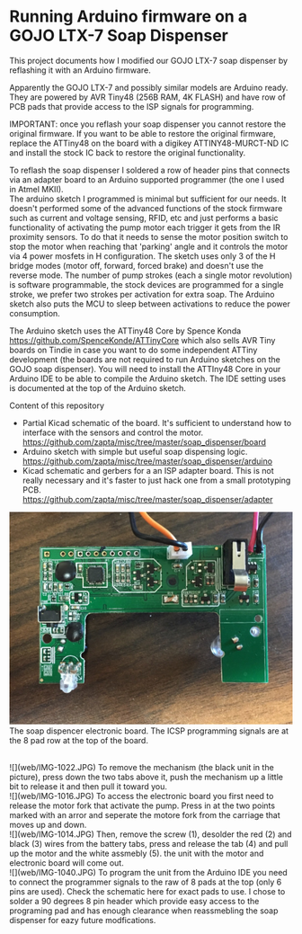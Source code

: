 Running Arduino firmware on a GOJO LTX-7 Soap Dispenser 
============

This project documents how I modified our GOJO LTX-7 soap dispenser by reflashing it
 with an Arduino firmware. 

Apparently the GOJO LTX-7 and possibly similar models are Arduino ready. They are powered by 
AVR Tiny48 (256B RAM, 4K FLASH) and have row of PCB pads that provide access to the 
ISP signals for programming.

IMPORTANT: once you reflash your soap dispenser you cannot restore the original firmware. 
If you want to be able to restore the original firmware, replace the ATTiny48 
on the board with a digikey ATTINY48-MURCT-ND IC and install the stock IC 
back to restore the original functionality.

To reflash the soap dispenser I soldered a row of header pins that connects via an 
adapter board to an Arduino supported programmer (the one I used in Atmel MKII).  
The arduino sketch I programmed is minimal but sufficient for our needs. It doesn't 
performed some of the advanced functions of the stock firmware such as current and 
voltage sensing, RFID, etc and just performs a basic functionality of activating the 
pump motor each trigger it gets from the IR proximity sensors.  To do that it needs to 
sense the motor position switch to stop the motor when reaching that 'parking' angle 
and it controls the motor via 4 power mosfets in H configuration. The sketch uses 
only 3 of the H bridge modes (motor off, forward, forced brake) and doesn't use the 
reverse mode. The number of pump strokes (each a single motor revolution) is software 
programmable, the stock devices are programmed for a single stroke, we prefer two 
strokes per activation for extra soap. The Arduino sketch also puts the MCU to 
sleep between activations to reduce the power consumption.

The Arduino sketch uses the ATTiny48 Core by Spence Konda https://github.com/SpenceKonde/ATTinyCore 
which also sells AVR Tiny boards on Tindie in case you want to do some independent 
ATTiny development (the boards are not required to run Arduino sketches on the GOJO soap dispenser). 
You will need to install the ATTIny48 Core in your Arduino IDE to be able to compile the 
Arduino sketch. The IDE setting uses is documented at the top of the Arduino sketch.

Content of this repository
* Partial Kicad schematic of the board. It's sufficient to understand how to interface 
with the sensors and control the motor. https://github.com/zapta/misc/tree/master/soap_dispenser/board
* Arduino sketch with simple but useful soap dispensing logic.  
https://github.com/zapta/misc/tree/master/soap_dispenser/arduino
* Kicad schematic and gerbers for a  an ISP adapter board. This is not 
really necessary and it's faster to just hack one from a small prototyping PCB. 
https://github.com/zapta/misc/tree/master/soap_dispenser/adapter


![](web/IMG-1018.JPG)
The soap dispencer electronic board. The ICSP programming signals are at the 8 pad row at the top of the board.

<br>
![](web/IMG-1022.JPG)
To remove the mechanism (the black unit in the picture), press down the two tabs above 
it, push the mechanism up a little bit to release it and then pull it toward you.

<br>
![](web/IMG-1016.JPG)
To access the electronic board you first need to release the motor fork that activate the 
pump. Press in at the two points marked with an arror and seperate the motore fork 
from the carriage that moves up and down.

<br>
![](web/IMG-1014.JPG)
Then, remove the screw (1), desolder the red (2) and black (3) wires from the battery tabs, 
press and release the tab (4) and pull up the motor and the white assmebly (5). the 
unit with the motor and electronic board will come out.

<br>
![](web/IMG-1040.JPG)
To program the unit from the Arduino IDE you need to connect the programmer signals 
to the raw of 8 pads at the top (only 6 pins are used). Check the schematic here for 
exact pads to use. I chose to solder a 90 degrees 8 pin header which provide easy 
access to the programing pad and has enough clearance when reassmebling the soap
dispenser for eazy future modfications.

